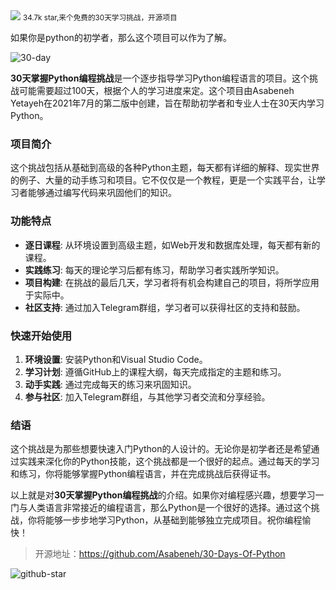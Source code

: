 <img src="/assets/image/240708-30daypython-1.png">
<small>34.7k star,来个免费的30天学习挑战，开源项目</small>

如果你是python的初学者，那么这个项目可以作为了解。

![30-day](/assets/image/240708-30daypython-1.png)

**30天掌握Python编程挑战**是一个逐步指导学习Python编程语言的项目。这个挑战可能需要超过100天，根据个人的学习进度来定。这个项目由Asabeneh Yetayeh在2021年7月的第二版中创建，旨在帮助初学者和专业人士在30天内学习Python。

### 项目简介
这个挑战包括从基础到高级的各种Python主题，每天都有详细的解释、现实世界的例子、大量的动手练习和项目。它不仅仅是一个教程，更是一个实践平台，让学习者能够通过编写代码来巩固他们的知识。

### 功能特点
- **逐日课程**: 从环境设置到高级主题，如Web开发和数据库处理，每天都有新的课程。
- **实践练习**: 每天的理论学习后都有练习，帮助学习者实践所学知识。
- **项目构建**: 在挑战的最后几天，学习者将有机会构建自己的项目，将所学应用于实际中。
- **社区支持**: 通过加入Telegram群组，学习者可以获得社区的支持和鼓励。

### 快速开始使用
1. **环境设置**: 安装Python和Visual Studio Code。
2. **学习计划**: 遵循GitHub上的课程大纲，每天完成指定的主题和练习。
3. **动手实践**: 通过完成每天的练习来巩固知识。
4. **参与社区**: 加入Telegram群组，与其他学习者交流和分享经验。

### 结语
这个挑战是为那些想要快速入门Python的人设计的。无论你是初学者还是希望通过实践来深化你的Python技能，这个挑战都是一个很好的起点。通过每天的学习和练习，你将能够掌握Python编程语言，并在完成挑战后获得证书。

以上就是对**30天掌握Python编程挑战**的介绍。如果你对编程感兴趣，想要学习一门与人类语言非常接近的编程语言，那么Python是一个很好的选择。通过这个挑战，你将能够一步步地学习Python，从基础到能够独立完成项目。祝你编程愉快！



>开源地址：https://github.com/Asabeneh/30-Days-Of-Python

![github-star](/assets/image/240708-30daypython.png)